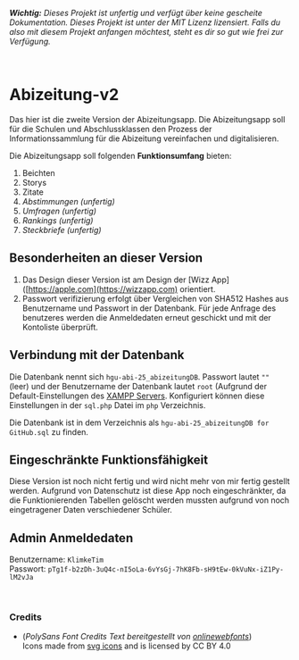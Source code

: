 ***Wichtig:*** *Dieses Projekt ist unfertig und verfügt über keine gescheite Dokumentation. Dieses Projekt ist unter der MIT Lizenz lizensiert. Falls du also mit diesem Projekt anfangen möchtest, steht es dir so gut wie frei zur Verfügung.*

<br>

Abizeitung-v2
=============

Das hier ist die zweite Version der Abizeitungsapp. Die Abizeitungsapp soll für die Schulen und Abschlussklassen den Prozess der Informationssammlung für die Abizeitung vereinfachen und digitalisieren.

Die Abizeitungsapp soll folgenden **Funktionsumfang** bieten:

1. Beichten
2. Storys
3. Zitate
4. *Abstimmungen (unfertig)*
5. *Umfragen (unfertig)*
6. *Rankings (unfertig)*
7. *Steckbriefe (unfertig)*

## Besonderheiten an dieser Version

1. Das Design dieser Version ist am Design der [Wizz App]([https://apple.com](https://wizzapp.com) orientiert.
2. Passwort verifizierung erfolgt über Vergleichen von SHA512 Hashes aus Benutzername und Passwort in der Datenbank. Für jede Anfrage des benutzeres werden die Anmeldedaten erneut geschickt und mit der Kontoliste überprüft.

## Verbindung mit der Datenbank

Die Datenbank nennt sich `hgu-abi-25_abizeitungDB`. Passwort lautet `""` (leer) und der Benutzername der Datenbank lautet `root` (Aufgrund der Default-Einstellungen des [XAMPP Servers](https://www.apachefriends.org). Konfiguriert können diese Einstellungen in der `sql.php` Datei im `php` Verzeichnis.

Die Datenbank ist in dem Verzeichnis als `hgu-abi-25_abizeitungDB for GitHub.sql` zu finden.

## Eingeschränkte Funktionsfähigkeit

Diese Version ist noch nicht fertig und wird nicht mehr von mir fertig gestellt werden. Aufgrund von Datenschutz ist diese App noch eingeschränkter, da die Funktionierenden Tabellen gelöscht werden mussten aufgrund von noch eingetragener Daten verschiedener Schüler.

## Admin Anmeldedaten

Benutzername: `KlimkeTim` <br>
Passwort: `pTg1f-b2zDh-3uQ4c-nI5oLa-6vYsGj-7hK8Fb-sH9tEw-0kVuNx-iZ1Py-lM2vJa`

<br>

### Credits

- (*PolySans Font Credits Text bereitgestellt von [onlinewebfonts](https://www.onlinewebfonts.com/)*) <div>Icons made from <a href="https://www.onlinewebfonts.com/icon">svg icons</a> and is licensed by CC BY 4.0</div>
